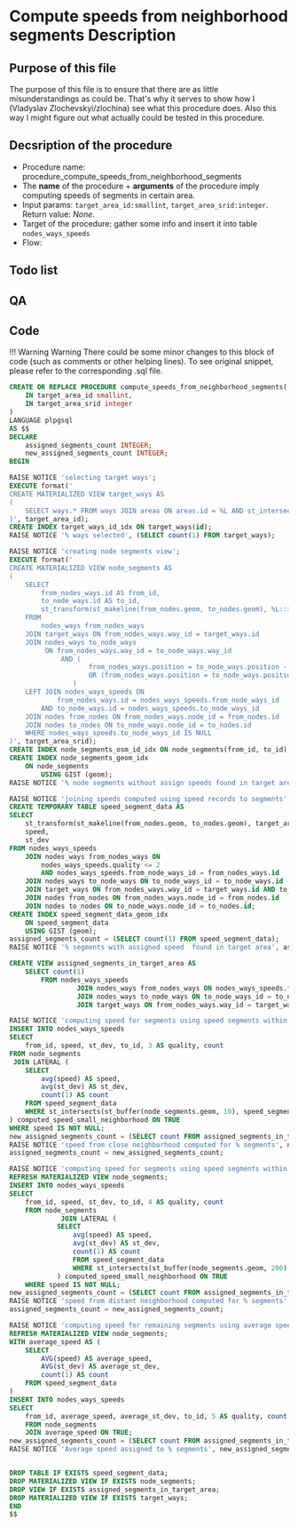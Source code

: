 # Compute speeds from neighborhood segments Description
## Purpose of this file
The purpose of this file is to ensure that there are as little misunderstandings as could be. That's why it serves to show how I (Vladyslav Zlochevskyi/zlochina) see what this procedure does. Also this way I might figure out what actually could be tested in this procedure.

## Decsription of the procedure
- Procedure name: procedure_compute_speeds_from_neighborhood_segments
- The __name__ of the procedure + __arguments__ of the procedure imply computing speeds of segments in certain area.
- Input params: `target_area_id:smallint`, `target_area_srid:integer`. Return value: _None_.
- Target of the procedure: gather some info and insert it into table `nodes_ways_speeds`
- Flow:

## Todo list

## QA

## Code
!!! Warning Warning
    There could be some minor changes to this block of code (such as comments or other helping lines). To see original snippet, please refer to the corresponding .sql file.
```sql
CREATE OR REPLACE PROCEDURE compute_speeds_from_neighborhood_segments(
	IN target_area_id smallint,
	IN target_area_srid integer
)
LANGUAGE plpgsql
AS $$
DECLARE
    assigned_segments_count INTEGER;
	new_assigned_segments_count INTEGER;
BEGIN

RAISE NOTICE 'selecting target ways';
EXECUTE format('
CREATE MATERIALIZED VIEW target_ways AS
(
	SELECT ways.* FROM ways JOIN areas ON areas.id = %L AND st_intersects(areas.geom, ways.geom)
)', target_area_id);
CREATE INDEX target_ways_id_idx ON target_ways(id);
RAISE NOTICE '% ways selected', (SELECT count(1) FROM target_ways);

RAISE NOTICE 'creating node segments view';
EXECUTE format('
CREATE MATERIALIZED VIEW node_segments AS
(
	SELECT
		from_nodes_ways.id AS from_id,
		to_node_ways.id AS to_id,
		st_transform(st_makeline(from_nodes.geom, to_nodes.geom), %L::integer) AS geom
	FROM
		nodes_ways from_nodes_ways
	JOIN target_ways ON from_nodes_ways.way_id = target_ways.id
	JOIN nodes_ways to_node_ways
		 ON from_nodes_ways.way_id = to_node_ways.way_id
			 AND (
					from_nodes_ways.position = to_node_ways.position - 1
					OR (from_nodes_ways.position = to_node_ways.position + 1 AND target_ways.oneway = false)
				)
	LEFT JOIN nodes_ways_speeds ON
			from_nodes_ways.id = nodes_ways_speeds.from_node_ways_id
		AND to_node_ways.id = nodes_ways_speeds.to_node_ways_id
	JOIN nodes from_nodes ON from_nodes_ways.node_id = from_nodes.id
	JOIN nodes to_nodes ON to_node_ways.node_id = to_nodes.id
	WHERE nodes_ways_speeds.to_node_ways_id IS NULL
)', target_area_srid);
CREATE INDEX node_segments_osm_id_idx ON node_segments(from_id, to_id);
CREATE INDEX node_segments_geom_idx
	ON node_segments
		USING GIST (geom);
RAISE NOTICE '% node segments without assign speeds found in target area', (SELECT count(1) FROM node_segments);

RAISE NOTICE 'joining speeds computed using speed records to segments';
CREATE TEMPORARY TABLE speed_segment_data AS
SELECT
	st_transform(st_makeline(from_nodes.geom, to_nodes.geom), target_area_srid) AS geom,
	speed,
	st_dev
FROM nodes_ways_speeds
    JOIN nodes_ways from_nodes_ways ON
        nodes_ways_speeds.quality <= 2
        AND nodes_ways_speeds.from_node_ways_id = from_nodes_ways.id
	JOIN nodes_ways to_node_ways ON to_node_ways_id = to_node_ways.id
	JOIN target_ways ON from_nodes_ways.way_id = target_ways.id AND to_node_ways.way_id = target_ways.id
	JOIN nodes from_nodes ON from_nodes_ways.node_id = from_nodes.id
	JOIN nodes to_nodes ON to_node_ways.node_id = to_nodes.id;
CREATE INDEX speed_segment_data_geom_idx
	ON speed_segment_data
	USING GIST (geom);
assigned_segments_count = (SELECT count(1) FROM speed_segment_data);
RAISE NOTICE '% segments with assigned speed  found in target area', assigned_segments_count;

CREATE VIEW assigned_segments_in_target_area AS
	SELECT count(1)
		FROM nodes_ways_speeds
				 JOIN nodes_ways from_nodes_ways ON nodes_ways_speeds.from_node_ways_id = from_nodes_ways.id
				 JOIN nodes_ways to_node_ways ON to_node_ways_id = to_node_ways.id
				 JOIN target_ways ON from_nodes_ways.way_id = target_ways.id AND to_node_ways.way_id = target_ways.id;

RAISE NOTICE 'computing speed for segments using speed segments within 10 m distance';
INSERT INTO nodes_ways_speeds
SELECT
    from_id, speed, st_dev, to_id, 3 AS quality, count
FROM node_segments
 JOIN LATERAL (
	SELECT
	    avg(speed) AS speed,
		avg(st_dev) AS st_dev,
		count(1) AS count
	FROM speed_segment_data
	WHERE st_intersects(st_buffer(node_segments.geom, 10), speed_segment_data.geom)
) computed_speed_small_neighborhood ON TRUE
WHERE speed IS NOT NULL;
new_assigned_segments_count = (SELECT count FROM assigned_segments_in_target_area);
RAISE NOTICE 'speed from close neighborhood computed for % segments', new_assigned_segments_count - assigned_segments_count;
assigned_segments_count = new_assigned_segments_count;

RAISE NOTICE 'computing speed for segments using speed segments within 200 m distance';
REFRESH MATERIALIZED VIEW node_segments;
INSERT INTO nodes_ways_speeds
SELECT
	from_id, speed, st_dev, to_id, 4 AS quality, count
	FROM node_segments
			 JOIN LATERAL (
			SELECT
				avg(speed) AS speed,
				avg(st_dev) AS st_dev,
				count(1) AS count
				FROM speed_segment_data
				WHERE st_intersects(st_buffer(node_segments.geom, 200), speed_segment_data.geom)
			) computed_speed_small_neighborhood ON TRUE
	WHERE speed IS NOT NULL;
new_assigned_segments_count = (SELECT count FROM assigned_segments_in_target_area);
RAISE NOTICE 'speed from distant neighborhood computed for % segments', new_assigned_segments_count - assigned_segments_count;
assigned_segments_count = new_assigned_segments_count;

RAISE NOTICE 'computing speed for remaining segments using average speed';
REFRESH MATERIALIZED VIEW node_segments;
WITH average_speed AS (
	SELECT
	    AVG(speed) AS average_speed,
		AVG(st_dev) AS average_st_dev,
		count(1) AS count
	FROM speed_segment_data
)
INSERT INTO nodes_ways_speeds
SELECT
	from_id, average_speed, average_st_dev, to_id, 5 AS quality, count
	FROM node_segments
	JOIN average_speed ON TRUE;
new_assigned_segments_count = (SELECT count FROM assigned_segments_in_target_area);
RAISE NOTICE 'Average speed assigned to % segments', new_assigned_segments_count - assigned_segments_count;


DROP TABLE IF EXISTS speed_segment_data;
DROP MATERIALIZED VIEW IF EXISTS node_segments;
DROP VIEW IF EXISTS assigned_segments_in_target_area;
DROP MATERIALIZED VIEW IF EXISTS target_ways;
END
$$
```
